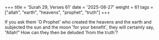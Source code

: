 +++
title = 'Surah 29, Verses 61'
date = '2025-08-27'
weight = 61
tags = ["allah", "earth", "heavens", "prophet", "truth"]
+++

If you ask them ˹O Prophet˺ who created the heavens and the earth and subjected the sun and the moon ˹for your benefit˺, they will certainly say, “Allah!” How can they then be deluded ˹from the truth˺?